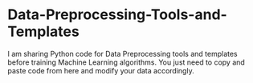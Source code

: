 # Data-Preprocessing-Tools-and-Templates
I am sharing Python code for Data Preprocessing tools and templates before training Machine Learning algorithms. You just need to copy and paste code from here and modify your data accordingly.
